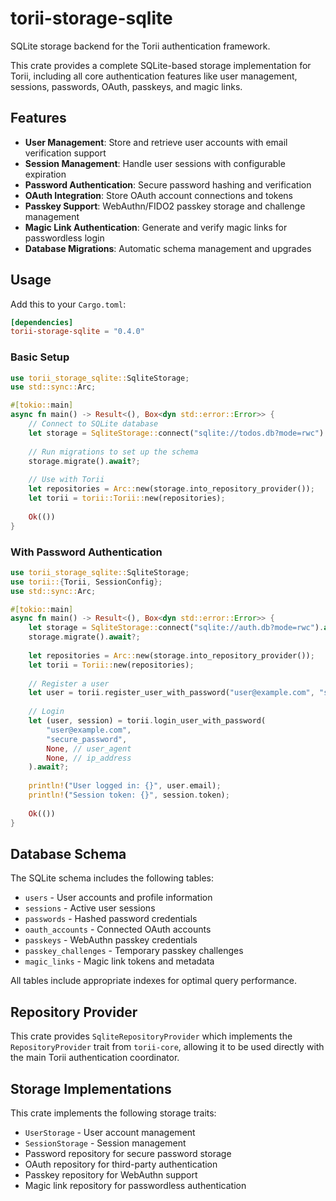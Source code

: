 # torii-storage-sqlite

SQLite storage backend for the Torii authentication framework.

This crate provides a complete SQLite-based storage implementation for Torii, including all core authentication features like user management, sessions, passwords, OAuth, passkeys, and magic links.

## Features

- **User Management**: Store and retrieve user accounts with email verification support
- **Session Management**: Handle user sessions with configurable expiration
- **Password Authentication**: Secure password hashing and verification
- **OAuth Integration**: Store OAuth account connections and tokens
- **Passkey Support**: WebAuthn/FIDO2 passkey storage and challenge management
- **Magic Link Authentication**: Generate and verify magic links for passwordless login
- **Database Migrations**: Automatic schema management and upgrades

## Usage

Add this to your `Cargo.toml`:

```toml
[dependencies]
torii-storage-sqlite = "0.4.0"
```

### Basic Setup

```rust
use torii_storage_sqlite::SqliteStorage;
use std::sync::Arc;

#[tokio::main]
async fn main() -> Result<(), Box<dyn std::error::Error>> {
    // Connect to SQLite database
    let storage = SqliteStorage::connect("sqlite://todos.db?mode=rwc").await?;
    
    // Run migrations to set up the schema
    storage.migrate().await?;
    
    // Use with Torii
    let repositories = Arc::new(storage.into_repository_provider());
    let torii = torii::Torii::new(repositories);
    
    Ok(())
}
```

### With Password Authentication

```rust
use torii_storage_sqlite::SqliteStorage;
use torii::{Torii, SessionConfig};
use std::sync::Arc;

#[tokio::main]
async fn main() -> Result<(), Box<dyn std::error::Error>> {
    let storage = SqliteStorage::connect("sqlite://auth.db?mode=rwc").await?;
    storage.migrate().await?;
    
    let repositories = Arc::new(storage.into_repository_provider());
    let torii = Torii::new(repositories);
    
    // Register a user
    let user = torii.register_user_with_password("user@example.com", "secure_password").await?;
    
    // Login
    let (user, session) = torii.login_user_with_password(
        "user@example.com", 
        "secure_password",
        None, // user_agent
        None, // ip_address
    ).await?;
    
    println!("User logged in: {}", user.email);
    println!("Session token: {}", session.token);
    
    Ok(())
}
```

## Database Schema

The SQLite schema includes the following tables:

- `users` - User accounts and profile information
- `sessions` - Active user sessions
- `passwords` - Hashed password credentials
- `oauth_accounts` - Connected OAuth accounts
- `passkeys` - WebAuthn passkey credentials
- `passkey_challenges` - Temporary passkey challenges
- `magic_links` - Magic link tokens and metadata

All tables include appropriate indexes for optimal query performance.

## Repository Provider

This crate provides `SqliteRepositoryProvider` which implements the `RepositoryProvider` trait from `torii-core`, allowing it to be used directly with the main Torii authentication coordinator.

## Storage Implementations

This crate implements the following storage traits:

- `UserStorage` - User account management
- `SessionStorage` - Session management
- Password repository for secure password storage
- OAuth repository for third-party authentication
- Passkey repository for WebAuthn support
- Magic link repository for passwordless authentication
